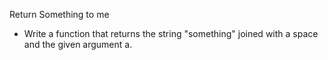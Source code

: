 Return Something to me

* Write a function that returns the string "something" joined with a space and the given argument a.